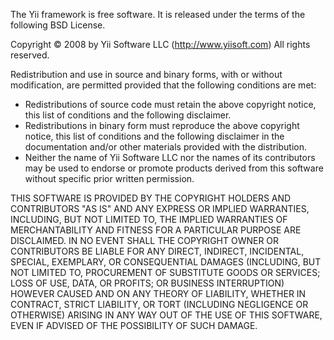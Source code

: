 The Yii framework is free software. It is released under the terms of the following BSD License.

Copyright © 2008 by Yii Software LLC (http://www.yiisoft.com)
All rights reserved.

Redistribution and use in source and binary forms, with or without modification, are permitted provided that the
following conditions are met:

* Redistributions of source code must retain the above copyright notice, this list of conditions and the following
  disclaimer.
* Redistributions in binary form must reproduce the above copyright notice, this list of conditions and the following
  disclaimer in the documentation and/or other materials provided with the distribution.
* Neither the name of Yii Software LLC nor the names of its contributors may be used to endorse or promote products
  derived from this software without specific prior written permission.

THIS SOFTWARE IS PROVIDED BY THE COPYRIGHT HOLDERS AND CONTRIBUTORS
"AS IS" AND ANY EXPRESS OR IMPLIED WARRANTIES, INCLUDING, BUT NOT LIMITED TO, THE IMPLIED WARRANTIES OF MERCHANTABILITY
AND FITNESS FOR A PARTICULAR PURPOSE ARE DISCLAIMED. IN NO EVENT SHALL THE COPYRIGHT OWNER OR CONTRIBUTORS BE LIABLE FOR
ANY DIRECT, INDIRECT, INCIDENTAL, SPECIAL, EXEMPLARY, OR CONSEQUENTIAL DAMAGES (INCLUDING, BUT NOT LIMITED TO,
PROCUREMENT OF SUBSTITUTE GOODS OR SERVICES; LOSS OF USE, DATA, OR PROFITS; OR BUSINESS INTERRUPTION) HOWEVER CAUSED AND
ON ANY THEORY OF LIABILITY, WHETHER IN CONTRACT, STRICT LIABILITY, OR TORT (INCLUDING NEGLIGENCE OR OTHERWISE) ARISING
IN ANY WAY OUT OF THE USE OF THIS SOFTWARE, EVEN IF ADVISED OF THE POSSIBILITY OF SUCH DAMAGE.